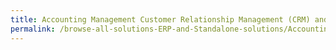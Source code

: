 ```yaml
---
title: Accounting Management Customer Relationship Management (CRM) and Sales Management System
permalink: /browse-all-solutions-ERP-and-Standalone-solutions/Accounting-Management--Customer-Relationship-Management--CRM--and-Sales-Management-System
---
```


